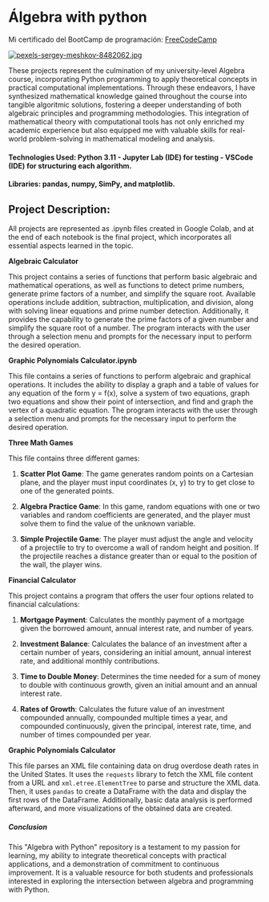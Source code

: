 # Álgebra with python
Mi certificado del BootCamp de programación: [FreeCodeCamp](https://www.freecodecamp.org/certification/Knaus-Elias-Gustavo/college-algebra-with-python-v8)

[![pexels-sergey-meshkov-8482062.jpg](https://i.postimg.cc/j2Hg3cdB/pexels-sergey-meshkov-8482062.jpg)](https://postimg.cc/8fCmjhvb)

These projects represent the culmination of my university-level Algebra course, incorporating Python programming to apply theoretical concepts in practical computational implementations. 
Through these endeavors, I have synthesized mathematical knowledge gained throughout the course into tangible algoritmic solutions, fostering a deeper understanding of both algebraic principles and
programming methodologies. This integration of mathematical theory with computational tools has not only enriched my academic experience but also equipped me with valuable skills for real-world problem-solving 
in mathematical modeling and analysis.

#### Technologies Used: Python 3.11 - Jupyter Lab (IDE) for testing - VSCode (IDE) for structuring each algorithm.

#### Libraries: pandas, numpy, SimPy, and matplotlib.

## Project Description:
All projects are represented as .ipynb files created in Google Colab, and at the end of each notebook is the final project, which incorporates all essential aspects learned in the topic.

**Algebraic Calculator**

This project contains a series of functions that perform basic algebraic and mathematical operations, as well as functions to detect prime numbers, generate prime factors of a number, and simplify the square root. Available operations include addition, subtraction, multiplication, and division, along with solving linear equations and prime number detection. Additionally, it provides the capability to generate the prime factors of a given number and simplify the square root of a number. The program interacts with the user through a selection menu and prompts for the necessary input to perform the desired operation.

**Graphic Polynomials Calculator.ipynb**

This file contains a series of functions to perform algebraic and graphical operations. It includes the ability to display a graph and a table of values for any equation of the form y = f(x), solve a system of two equations, graph two equations and show their point of intersection, and find and graph the vertex of a quadratic equation. The program interacts with the user through a selection menu and prompts for the necessary input to perform the desired operation.

**Three Math Games**

This file contains three different games:

1. **Scatter Plot Game**: The game generates random points on a Cartesian plane, and the player must input coordinates (x, y) to try to get close to one of the generated points.

2. **Algebra Practice Game**: In this game, random equations with one or two variables and random coefficients are generated, and the player must solve them to find the value of the unknown variable.

3. **Simple Projectile Game**: The player must adjust the angle and velocity of a projectile to try to overcome a wall of random height and position. If the projectile reaches a distance greater than or equal to the position of the wall, the player wins.

**Financial Calculator**

This project contains a program that offers the user four options related to financial calculations:

1. **Mortgage Payment**: Calculates the monthly payment of a mortgage given the borrowed amount, annual interest rate, and number of years.

2. **Investment Balance**: Calculates the balance of an investment after a certain number of years, considering an initial amount, annual interest rate, and additional monthly contributions.

3. **Time to Double Money**: Determines the time needed for a sum of money to double with continuous growth, given an initial amount and an annual interest rate.

4. **Rates of Growth**: Calculates the future value of an investment compounded annually, compounded multiple times a year, and compounded continuously, given the principal, interest rate, time, and number of times compounded per year.

**Graphic Polynomials Calculator**

This file parses an XML file containing data on drug overdose death rates in the United States. It uses the `requests` library to fetch the XML file content from a URL and `xml.etree.ElementTree` to parse and structure the XML data. Then, it uses `pandas` to create a DataFrame with the data and display the first rows of the DataFrame. Additionally, basic data analysis is performed afterward, and more visualizations of the obtained data are created.

##### Conclusion

This "Algebra with Python" repository is a testament to my passion for learning, my ability to integrate theoretical concepts with practical applications, and a demonstration of commitment to continuous improvement. It is a valuable resource for both students and professionals interested in exploring the intersection between algebra and programming with Python.
